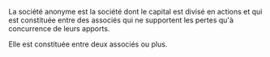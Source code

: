 La société anonyme est la société dont le capital est divisé en actions et qui est constituée entre des associés qui ne supportent les pertes qu'à concurrence de leurs apports.


Elle est constituée entre deux associés ou plus.

